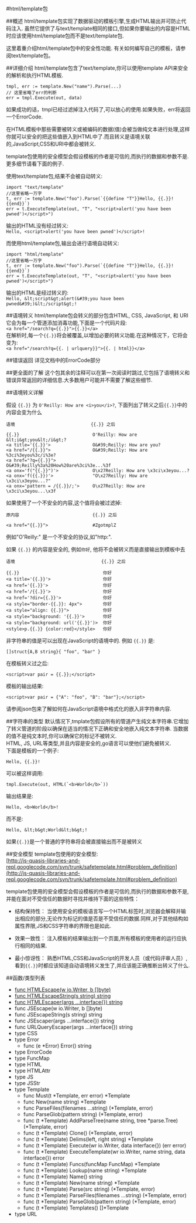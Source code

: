 #html/template包

##概述
html/template包实现了数据驱动的模板引擎,生成HTML输出并可防止代码注入. 虽然它提供了与text/template相同的接口,但如果你要输出的内容是HTML时应该使用html/template包而不是text/template包.	

这里着重介绍html/template包中的安全性功能. 有关如何编写自己的模板，请参阅text/template包。

##详细介绍
html/template包含了text/template,你可以使用template API来安全的解析和执行HTML模板.

	tmpl, err := template.New("name").Parse(...)
	// 这里省略了err的判断
	err = tmpl.Execute(out, data)
	
如果成功的话，tmpl已经过滤掉注入代码了,可以放心的使用.如果失败，err将返回一个ErrorCode.

在HTML模板中那些需要被转义或被编码的数据(值)会被当做纯文本进行处理,这样你就可以安全的把这些值嵌入到HTML中了.而且转义是语境关联的,JavaScript,CSS和URI中都会被转义.

template包使用的安全模型会假设模板的作者是可信的,而执行的数据和参数不是.更多细节请看下面的例子.

使用text/template包,结果不会被自动转义:	

	import "text/template"
	//这里省略一万字
	t, err := template.New("foo").Parse(`{{define "T"}}Hello, {{.}}!{{end}}`)
	err = t.ExecuteTemplate(out, "T", "<script>alert('you have been pwned')</script>")
	
输出的HTML没有经过转义: 	
`Hello, <script>alert('you have been pwned')</script>!`

而使用html/template包,输出会进行语境自动转义:

	import "html/template"
	//这里省略一万字
	t, err := template.New("foo").Parse(`{{define "T"}}Hello, {{.}}!{{end}}`)
	err = t.ExecuteTemplate(out, "T", "<script>alert('you have been pwned')</script>")
	
输出的HTML是经过转义的: 	
`Hello, &lt;script&gt;alert(&#39;you have been pwned&#39;)&lt;/script&gt;!`

##语境转义
html/template包会转义的部分包含HTML, CSS, JavaScript, 和 URI	
它会为每一个管道添加消毒功能,下面是一个代码片段:	
`<a href="/search?q={{.}}">{{.}}</a>`	
在解析时,每一个`{{.}}`将会被覆盖,以增加必要的转义功能.在这种情况下，它将会变为:	
`<a href="/search?q={{. | urlquery}}">{{. | html}}</a>`	

##错误返回
详见文档中的ErrorCode部分

##更全面的了解
这个包其余的注释可以在第一次阅读时跳过,它包括了语境转义和错误异常返回的详细信息.大多数用户可能并不需要了解这些细节.

##语境转义详解

假设 `{{.}}` 为 `O'Reilly: How are <i>you</i>?`, 下面列出了转义之后`{{.}}`中的内容会变为什么

	语境                             {{.}} 之后
	
	{{.}}                            O'Reilly: How are &lt;i&gt;you&lt;/i&gt;?
	<a title='{{.}}'>                O&#39;Reilly: How are you?
	<a href="/{{.}}">                O&#39;Reilly: How are %3ci%3eyou%3c/i%3e?
	<a href="?q={{.}}">              O&#39;Reilly%3a%20How%20are%3ci%3e...%3f
	<a onx='f("{{.}}")'>             O\x27Reilly: How are \x3ci\x3eyou...?
	<a onx='f({{.}})'>               "O\x27Reilly: How are \x3ci\x3eyou...?"
	<a onx='pattern = /{{.}}/;'>     O\x27Reilly: How are \x3ci\x3eyou...\x3f
	
如果使用了一个不安全的内容,这个值将会被过滤掉:

	原内容                            {{.}} 之后
	
	<a href="{{.}}">                 #ZgotmplZ
	
例如"O'Reilly:" 是一个不安全的协议,如"http:".

如果 `{{.}}` 的内容是安全的, 例如`你好`, 他将不会被转义而是直接输出到模板中去

	语境                                 {{.}} 之后
	
	{{.}}                                你好
	<a title='{{.}}'>                    你好
	<a href='{{.}}'>                     你好
	<a href='/{{.}}'>                    你好
	<a href='?dir={{.}}'>                你好
	<a style="border-{{.}}: 4px">        你好
	<a style="align: {{.}}">             你好
	<a style="background: '{{.}}'>       你好
	<a style="background: url('{{.}}')>  你好
	<style>p.{{.}} {color:red}</style>   你好
	
非字符串的值是可以出现在JavaScript的语境中的. 例如 `{{.}}` 是:

	[]struct{A,B string}{ "foo", "bar" }
在模板转义过之后:

	<script>var pair = {{.}};</script>
模板的输出结果:

	<script>var pair = {"A": "foo", "B": "bar"};</script>
请参阅json包来了解如何在JavaScript语境中格式化的嵌入非字符串内容.

##字符串的类型
默认情况下,tmplate包假设所有的管道产生纯文本字符串.它增加了转义管道的阶段以确保在适当的情况下正确和安全地嵌入纯文本字符串.
当数据的值不是纯文本时,你可以确保它的标记不被转义.	
HTML, JS, URL等类型,并且内容是安全的,go语言可以使他们避免被转义.		
下面是模板的一个例子:	

	Hello, {{.}}!

可以被这样调用:	

	tmpl.Execute(out, HTML(`<b>World</b>`))

输出结果是:		

	Hello, <b>World</b>!

而不是:

	Hello, &lt;b&gt;World&lt;b&gt;!

如果`{{.}}`是一个普通的字符串将会被直接输出而不是被转义

##安全模型
template包使用的安全模型: 	
[http://js-quasis-libraries-and-repl.googlecode.com/svn/trunk/safetemplate.html#problem_definition](http://js-quasis-libraries-and-repl.googlecode.com/svn/trunk/safetemplate.html#problem_definition)	

template包使用的安全模型会假设模板的作者是可信的,而执行的数据和参数不是,并能在面对不受信任的数据时寻找并维持下面的这些特性：

- 结构保持性： 当使用安全的模板语言写一个HTML标签时,浏览器会解释并输出相应的部分,无论作为标记的值是否是不受信任的数据.同样,对于其他结构如属性界限,JS和CSS字符串的界限也是如此.

- 效果一致性： 注入模板的结果输出到一个页面,所有模板的使用者的运行应执行相同的结果.

- 最小惊讶性： 熟悉HTML,CSS和JavaScript的开发人员（或代码评审人员）,看到`{{.}}`时都应该知道自动语境转义发生了,并应该能正确推断出转义了什么.

##函数/类型列表
- [func HTMLEscape(w io.Writer, b []byte)](HTMLEscape.md)
- [func HTMLEscapeString(s string) string](HTMLEscapeString.md)
- [func HTMLEscaper(args ...interface{}) string](HTMLEscaper.md)
- func JSEscape(w io.Writer, b []byte)
- func JSEscapeString(s string) string
- func JSEscaper(args ...interface{}) string
- func URLQueryEscaper(args ...interface{}) string
- type CSS
- type Error
	- func (e *Error) Error() string
- type ErrorCode
- type FuncMap
- type HTML
- type HTMLAttr
- type JS
- type JSStr
- type Template
	- func Must(t *Template, err error) *Template
	- func New(name string) *Template
	- func ParseFiles(filenames ...string) (*Template, error)
	- func ParseGlob(pattern string) (*Template, error)
	- func (t *Template) AddParseTree(name string, tree *parse.Tree) (*Template, error)
	- func (t *Template) Clone() (*Template, error)
	- func (t *Template) Delims(left, right string) *Template
	- func (t *Template) Execute(wr io.Writer, data interface{}) (err error)
	- func (t *Template) ExecuteTemplate(wr io.Writer, name string, data interface{}) error
	- func (t *Template) Funcs(funcMap FuncMap) *Template
	- func (t *Template) Lookup(name string) *Template
	- func (t *Template) Name() string
	- func (t *Template) New(name string) *Template
	- func (t *Template) Parse(src string) (*Template, error)
	- func (t *Template) ParseFiles(filenames ...string) (*Template, error)
	- func (t *Template) ParseGlob(pattern string) (*Template, error)
	- func (t *Template) Templates() []*Template
- type URL
